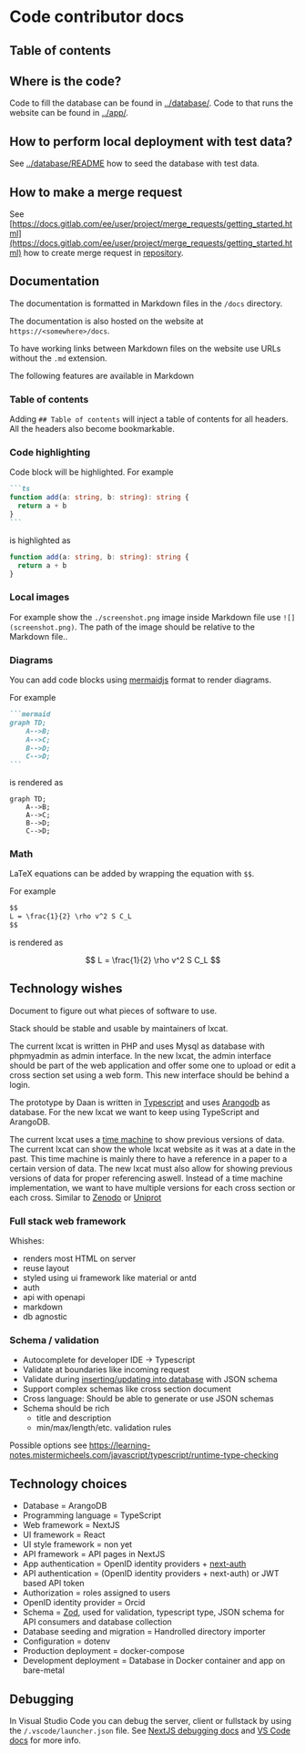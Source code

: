 # Code contributor docs

## Table of contents

## Where is the code?

Code to fill the database can be found in [../database/](../database/).
Code to that runs the website can be found in [../app/](../app/).

## How to perform local deployment with test data?

See [../database/README](../database/README) how to seed the database with test data.

## How to make a merge request

See [https://docs.gitlab.com/ee/user/project/merge_requests/getting_started.html](https://docs.gitlab.com/ee/user/project/merge_requests/getting_started.html) how to create merge request in [repository](https://gitlab.com/LXCat-project/lxcat-ng).

## Documentation

The documentation is formatted in Markdown files in the `/docs` directory.

The documentation is also hosted on the website at `https://<somewhere>/docs`.

To have working links between Markdown files on the website use URLs without the `.md` extension.

The following features are available in Markdown

### Table of contents

Adding `## Table of contents` will inject a table of contents for all headers.
All the headers also become bookmarkable.

### Code highlighting

Code block will be highlighted.
For example

````markdown
```ts
function add(a: string, b: string): string {
  return a + b
}
```
````

is highlighted as

```ts
function add(a: string, b: string): string {
  return a + b
}
```

### Local images

For example show the `./screenshot.png` image inside Markdown file use `![](screenshot.png)`. The path of the image should be relative to the Markdown file..

### Diagrams

You can add code blocks using [mermaidjs](https://mermaid-js.github.io/mermaid/#/) format to render diagrams.

For example

````markdown
```mermaid
graph TD;
    A-->B;
    A-->C;
    B-->D;
    C-->D;
```
````

is rendered as

```mermaid
graph TD;
    A-->B;
    A-->C;
    B-->D;
    C-->D;
```

### Math

LaTeX equations can be added by wrapping the equation with `$$`.

For example

```markdown
$$
L = \frac{1}{2} \rho v^2 S C_L
$$
```

is rendered as

$$
L = \frac{1}{2} \rho v^2 S C_L
$$

## Technology wishes

Document to figure out what pieces of software to use.

Stack should be stable and usable by maintainers of lxcat.

The current lxcat is written in PHP and uses Mysql as database with phpmyadmin as admin interface.
In the new lxcat, the admin interface should be part of the web application and offer some one to upload or edit a cross section set using a web form. This new interface should be behind a login.

The prototype by Daan is written in [Typescript](https://www.typescriptlang.org/) and uses [Arangodb](https://www.arangodb.com) as database.
For the new lxcat we want to keep using TypeScript and ArangoDB.

The current lxcat uses a [time machine](https://nl.lxcat.net/data/time_machine.php) to show previous versions of data.
The current lxcat can show the whole lxcat website as it was at a date in the past.
This time machine is mainly there to have a reference in a paper to a certain version of data.
The new lxcat must also allow for showing previous versions of data for proper referencing aswell.
Instead of a time machine implementation, we want to have multiple versions for each cross section or each cross.
Similar to [Zenodo](https://help.zenodo.org/#versioning) or [Uniprot](https://www.uniprot.org/uniprot/Q9Y5N1?version=*)

### Full stack web framework

Whishes:

* renders most HTML on server
* reuse layout
* styled using ui framework like material or antd
* auth
* api with openapi
* markdown
* db agnostic

### Schema / validation

* Autocomplete for developer IDE -> Typescript
* Validate at boundaries like incoming request
* Validate during [inserting/updating into database](https://www.arangodb.com/docs/3.9/data-modeling-documents-schema-validation.html) with JSON schema
* Support complex schemas like cross section document
* Cross language: Should be able to generate or use JSON schemas
* Schema should be rich
  * title and description
  * min/max/length/etc. validation rules

Possible options see https://learning-notes.mistermicheels.com/javascript/typescript/runtime-type-checking

## Technology choices

* Database = ArangoDB
* Programming language = TypeScript
* Web framework = NextJS
* UI framework = React
* UI style framework = non yet
* API framework = API pages in NextJS
* App authentication = OpenID identity providers + [next-auth](https://next-auth.js.org)
* API authentication = (OpenID identity providers + next-auth) or JWT based API token
* Authorization = roles assigned to users
* OpenID identity provider = Orcid
* Schema = [Zod](https://github.com/colinhacks/zod), used for validation, typescript type, JSON schema for API consumers and database collection
* Database seeding and migration = Handrolled directory importer
* Configuration = dotenv
* Production deployment = docker-compose
* Development deployment = Database in Docker container and app on bare-metal

## Debugging

In Visual Studio Code you can debug the server, client or fullstack by using the `/.vscode/launcher.json` file.
See [NextJS debugging docs](https://nextjs.org/docs/advanced-features/debugging#debugging-with-vs-code) and [VS Code docs](https://code.visualstudio.com/docs/nodejs/nodejs-debugging) for more info.
